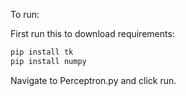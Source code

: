 To run: 

First run this to download requirements:

```bash
pip install tk
pip install numpy
```

Navigate to Perceptron.py and click run. 
